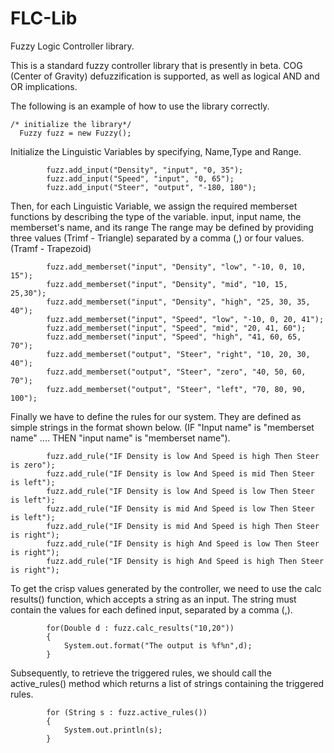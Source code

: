 # FLC-Lib
Fuzzy Logic Controller library.

This is a standard fuzzy controller library that is presently in beta.
COG (Center of Gravity) defuzzification is supported, as well as logical AND and OR implications. 

The following is an example of how to use the library correctly.
  ```
  /* initialize the library*/
	Fuzzy fuzz = new Fuzzy();
  ```
  Initialize the Linguistic Variables by specifying, Name,Type and Range.
```
		fuzz.add_input("Density", "input", "0, 35");
		fuzz.add_input("Speed", "input", "0, 65");
		fuzz.add_input("Steer", "output", "-180, 180");
```
Then, for each Linguistic Variable, we assign the required memberset functions by describing the type of the variable.
input, input name, the memberset's name, and its range
The range may be defined by providing three values (Trimf - Triangle) separated by a comma (,) or four values.
(Tramf - Trapezoid) 
  
```
		fuzz.add_memberset("input", "Density", "low", "-10, 0, 10, 15");
		fuzz.add_memberset("input", "Density", "mid", "10, 15, 25,30");
		fuzz.add_memberset("input", "Density", "high", "25, 30, 35, 40");
		fuzz.add_memberset("input", "Speed", "low", "-10, 0, 20, 41");
		fuzz.add_memberset("input", "Speed", "mid", "20, 41, 60");
		fuzz.add_memberset("input", "Speed", "high", "41, 60, 65, 70");
		fuzz.add_memberset("output", "Steer", "right", "10, 20, 30, 40");
		fuzz.add_memberset("output", "Steer", "zero", "40, 50, 60, 70");
		fuzz.add_memberset("output", "Steer", "left", "70, 80, 90, 100");
```
Finally we have to define the rules for our system. They are defined as simple strings in the format shown
	below.
	(IF "Input name" is "memberset name" <and>.... THEN "input name" is "memberset name").
	
```
		fuzz.add_rule("IF Density is low And Speed is high Then Steer is zero");
		fuzz.add_rule("IF Density is low And Speed is mid Then Steer is left");
		fuzz.add_rule("IF Density is low And Speed is low Then Steer is left");
		fuzz.add_rule("IF Density is mid And Speed is low Then Steer is left");
		fuzz.add_rule("IF Density is mid And Speed is high Then Steer is right");
		fuzz.add_rule("IF Density is high And Speed is low Then Steer is right");
		fuzz.add_rule("IF Density is high And Speed is high Then Steer is right");
```
To get the crisp values generated by the controller, we need to use the calc results() function, which accepts a string as an input.
The string must contain the values for each defined input, separated by a comma (,). 
        
```
		for(Double d : fuzz.calc_results("10,20"))
		{
			System.out.format("The output is %f%n",d);
		}
```
Subsequently, to retrieve the triggered rules, we should call the active_rules() method which returns a list
	of strings containing the triggered rules.
	
```
		for (String s : fuzz.active_rules())
		{
			System.out.println(s);
		}
```
